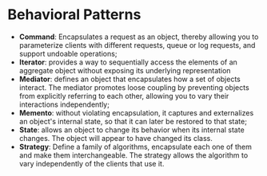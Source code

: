 # Behavioral Patterns

- **Command**: Encapsulates a request as an object, thereby allowing you to parameterize clients with different requests, queue or log requests, and support undoable operations;
- **Iterator**: provides a way to sequentially access the elements of an aggregate object without exposing its underlying representation
- **Mediator**: defines an object that encapsulates how a set of objects interact. The mediator promotes loose coupling by preventing objects from explicitly referring to each other, allowing you to vary their interactions independently;
- **Memento**: without violating encapsulation, it captures and externalizes an object's internal state, so that it can later be restored to that state;
- **State**: allows an object to change its behavior when its internal state changes. The object will appear to have changed its class.
- **Strategy**: Define a family of algorithms, encapsulate each one of them and make them interchangeable. The strategy allows the algorithm to vary independently of the clients that use it.
